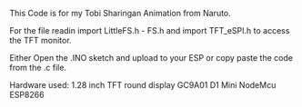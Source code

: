 This Code is for my Tobi Sharingan Animation from Naruto. 

For the file readin import LittleFS.h - FS.h 
and import TFT_eSPI.h to access the TFT monitor.

Either Open the .INO sketch and upload to your ESP or copy paste the code from the .c file.

Hardware used:
1.28 inch TFT round display GC9A01
D1 Mini NodeMcu ESP8266 
